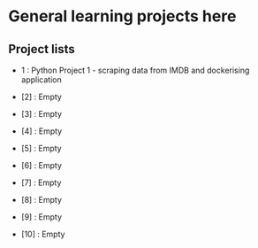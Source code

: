 # General learning projects here


## Project lists
- 1 : Python Project 1 - scraping data from IMDB and dockerising application

- [2] : Empty

- [3] : Empty

- [4] : Empty

- [5] : Empty

- [6] : Empty

- [7] : Empty

- [8] : Empty

- [9] : Empty

- [10] : Empty
